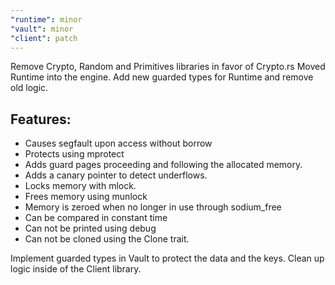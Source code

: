 ```yaml
---
"runtime": minor
"vault": minor
"client": patch
---
```


Remove Crypto, Random and Primitives libraries in favor of Crypto.rs
Moved Runtime into the engine. 
Add new guarded types for Runtime and remove old logic. 
## Features:
* Causes segfault upon access without borrow
* Protects using mprotect
* Adds guard pages proceeding and following the allocated memory.
* Adds a canary pointer to detect underflows. 
* Locks memory with mlock.
* Frees memory using munlock
* Memory is zeroed when no longer in use through sodium_free
* Can be compared in constant time
* Can not be printed using debug
* Can not be cloned using the Clone trait.

Implement guarded types in Vault to protect the data and the keys.
Clean up logic inside of the Client library.